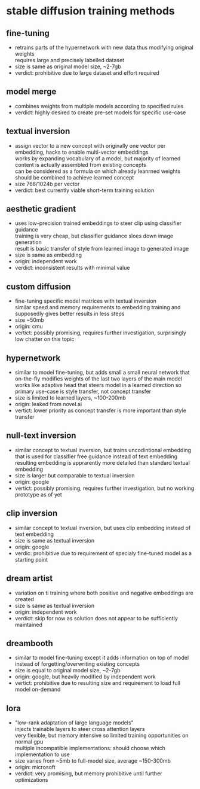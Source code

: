 # stable diffusion training methods

## fine-tuning

- retrains parts of the hypernetwork with new data thus modifying original weights  
  requires large and precisely labelled dataset
- size is same as original model size, ~2-7gb
- verdict: prohibitive due to large dataset and effort required

## model merge

- combines weights from multiple models according to specified rules
- verdict: highly desired to create pre-set models for specific use-case

## textual inversion

- assign vector to a new concept with originally one vector per embedding, hacks to enable multi-vector embeddings  
  works by expanding vocabulary of a model, but majority of learned content is actually assembled from existing concepts  
  can be considered as a formula on which already leanrned weights should be combined to achieve learned concept  
- size 768/1024b per vector
- verdict: best currently viable short-term training solution

## aesthetic gradient

- uses low-precision trained embeddings to steer clip using classifier guidance  
  training is very cheap, but classifier guidance sloes down image generation  
  result is basic transfer of style from learned image to generated image  
- size is same as embedding
- origin: independent work
- verdict: inconsistent results with minimal value

## custom diffusion

- fine-tuning specific model matrices with textual inversion  
  similar speed and memory requirements to embedding training and supposedly gives better results in less steps
- size ~50mb
- origin: cmu
- vertict: possibly promising, requires further investigation, surprisingly low chatter on this topic

## hypernetwork

- similar to model fine-tuning, but adds small a small neural network that on-the-fly modifies weights of the last two layers of the main model  
  works like adaptive head that steers model in a learned direction so primary use-case is style transfer, not concept transfer
- size is limited to learned layers, ~100-200mb
- origin: leaked from novel.ai
- vertict: lower priority as concept transfer is more important than style transfer

## null-text inversion

- similar concept to textual inversion, but trains uncodintional embedding that is used for classifier free guidance instead of text embedding  
  resulting embedding is apprarently more detailed than standard textual embedding
- size is larger but comparable to textual inversion
- origin: google
- vertict: possibly promising, requires further investigation, but no working prototype as of yet

## clip inversion

- similar concept to textual inversion, but uses clip embedding instead of text embedding  
- size is same as textual inversion
- origin: google
- verdic: prohibitive due to requirement of specialy fine-tuned model as a starting point

## dream artist

- variation on ti training where both positive and negative embeddings are created
- size is same as textual inversion
- origin: independent work
- verdict: skip for now as solution does not appear to be sufficiently maintained

## dreambooth

- similar to model fine-tuning except it adds information on top of model instead of forgetting/overwriting existing concepts  
- size is equal to original model size, ~2-7gb
- origin: google, but heavily modified by independent work
- vertict: prohibitive due to resulting size and requirement to load full model on-demand

## lora

- "low-rank adaptation of large language models"  
  injects trainable layers to steer cross attention layers  
  very flexible, but memory intensive so limited training opportunities on normal gpu  
  multiple incompatible implementations: should choose which implementation to use  
- size varies from ~5mb to full-model size, average ~150-300mb
- origin: microsoft
- verdict: very promising, but memory prohibitive until further optimizations
